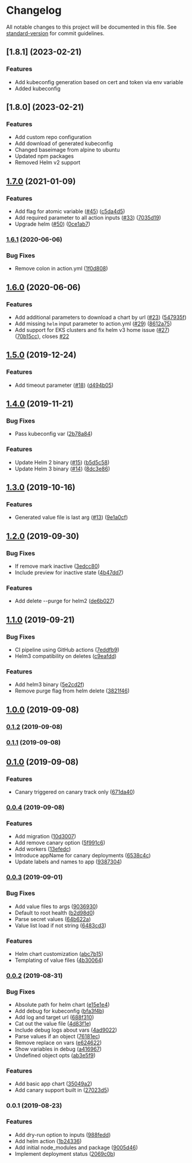 # Changelog

All notable changes to this project will be documented in this file. See [standard-version](https://github.com/conventional-changelog/standard-version) for commit guidelines.

## [1.8.1] (2023-02-21)


### Features

* Add kubeconfig generation based on cert and token via env variable
* Added kubeconfig


## [1.8.0] (2023-02-21)


### Features

* Add custom repo configuration
* Add download of generated kubeconfig 
* Changed baseimage from alpine to ubuntu
* Updated npm packages
* Removed Helm v2 support


## [1.7.0](https://github.com/deliverybot/helm/compare/v1.6.1...v1.7.0) (2021-01-09)


### Features

* Add flag for atomic variable ([#45](https://github.com/deliverybot/helm/issues/45)) ([c5da4d5](https://github.com/deliverybot/helm/commit/c5da4d5cd0cba39b959459af1da0b5e3ed9b887f))
* Add required parameter to all action inputs ([#33](https://github.com/deliverybot/helm/issues/33)) ([7035d19](https://github.com/deliverybot/helm/commit/7035d19603bf6ead15e61b8feba0f0feec9d9861))
* Upgrade helm ([#50](https://github.com/deliverybot/helm/issues/50)) ([0ce1ab7](https://github.com/deliverybot/helm/commit/0ce1ab79060b30006b1800919d61332ed279d75f))

### [1.6.1](https://github.com/deliverybot/helm/compare/v1.6.0...v1.6.1) (2020-06-06)


### Bug Fixes

* Remove colon in action.yml ([1f0d808](https://github.com/deliverybot/helm/commit/1f0d808b77f835b1547c80cdd5080a217465cefe))

## [1.6.0](https://github.com/deliverybot/helm/compare/v1.5.0...v1.6.0) (2020-06-06)


### Features

* Add additional parameters to download a chart by url ([#23](https://github.com/deliverybot/helm/issues/23)) ([547935f](https://github.com/deliverybot/helm/commit/547935f280af50b2cb7f7fcfd08c29f367433395))
* Add missing `helm` input parameter to action.yml ([#29](https://github.com/deliverybot/helm/issues/29)) ([8612a75](https://github.com/deliverybot/helm/commit/8612a75699d4ca8ea60072bb3350f4d26095ad27))
* Add support for EKS clusters and fix helm v3 home issue ([#27](https://github.com/deliverybot/helm/issues/27)) ([70b15cc](https://github.com/deliverybot/helm/commit/70b15cc0dc343686882dfb9185ff67cef9d47723)), closes [#22](https://github.com/deliverybot/helm/issues/22)

## [1.5.0](https://github.com/deliverybot/helm/compare/v1.4.0...v1.5.0) (2019-12-24)


### Features

* Add timeout parameter ([#18](https://github.com/deliverybot/helm/issues/18)) ([d494b05](https://github.com/deliverybot/helm/commit/d494b05))

## [1.4.0](https://github.com/deliverybot/helm/compare/v1.3.0...v1.4.0) (2019-11-21)


### Bug Fixes

* Pass kubeconfig var ([2b78a84](https://github.com/deliverybot/helm/commit/2b78a84))


### Features

* Update Helm 2 binary ([#15](https://github.com/deliverybot/helm/issues/15)) ([b5d5c58](https://github.com/deliverybot/helm/commit/b5d5c58))
* Update Helm 3 binary ([#14](https://github.com/deliverybot/helm/issues/14)) ([8dc3e86](https://github.com/deliverybot/helm/commit/8dc3e86))

## [1.3.0](https://github.com/deliverybot/helm/compare/v1.2.0...v1.3.0) (2019-10-16)


### Features

* Generated value file is last arg ([#13](https://github.com/deliverybot/helm/issues/13)) ([9e1a0cf](https://github.com/deliverybot/helm/commit/9e1a0cf))

## [1.2.0](https://github.com/deliverybot/helm/compare/v1.1.0...v1.2.0) (2019-09-30)


### Bug Fixes

* If remove mark inactive ([3edcc80](https://github.com/deliverybot/helm/commit/3edcc80))
* Include preview for inactive state ([4b47dd7](https://github.com/deliverybot/helm/commit/4b47dd7))


### Features

* Add delete --purge for helm2 ([de6b027](https://github.com/deliverybot/helm/commit/de6b027))

## [1.1.0](https://github.com/deliverybot/helm/compare/v1.0.0...v1.1.0) (2019-09-21)


### Bug Fixes

* CI pipeline using GitHub actions ([7eddfb9](https://github.com/deliverybot/helm/commit/7eddfb9))
* Helm3 compatibility on deletes ([c9eafdd](https://github.com/deliverybot/helm/commit/c9eafdd))


### Features

* Add helm3 binary ([5e2cd2f](https://github.com/deliverybot/helm/commit/5e2cd2f))
* Remove purge flag from helm delete ([3821f46](https://github.com/deliverybot/helm/commit/3821f46))

## [1.0.0](https://github.com/deliverybot/helm/compare/v0.1.2...v1.0.0) (2019-09-08)

### [0.1.2](https://github.com/deliverybot/helm/compare/v0.1.1...v0.1.2) (2019-09-08)

### [0.1.1](https://github.com/deliverybot/helm/compare/v0.1.0...v0.1.1) (2019-09-08)

## [0.1.0](https://github.com/deliverybot/helm/compare/v0.0.4...v0.1.0) (2019-09-08)


### Features

* Canary triggered on canary track only ([671da40](https://github.com/deliverybot/helm/commit/671da40))

### [0.0.4](https://github.com/deliverybot/helm/compare/v0.0.3...v0.0.4) (2019-09-08)


### Features

* Add migration ([10d3007](https://github.com/deliverybot/helm/commit/10d3007))
* Add remove canary option ([5f991c6](https://github.com/deliverybot/helm/commit/5f991c6))
* Add workers ([13efedc](https://github.com/deliverybot/helm/commit/13efedc))
* Introduce appName for canary deployments ([6538c4c](https://github.com/deliverybot/helm/commit/6538c4c))
* Update labels and names to app ([9387304](https://github.com/deliverybot/helm/commit/9387304))

### [0.0.3](https://github.com/deliverybot/helm/compare/v0.0.2...v0.0.3) (2019-09-01)


### Bug Fixes

* Add value files to args ([9036930](https://github.com/deliverybot/helm/commit/9036930))
* Default to root health ([b2d98d0](https://github.com/deliverybot/helm/commit/b2d98d0))
* Parse secret values ([64b622a](https://github.com/deliverybot/helm/commit/64b622a))
* Value list load if not string ([6483cd3](https://github.com/deliverybot/helm/commit/6483cd3))


### Features

* Helm chart customization ([abc7b15](https://github.com/deliverybot/helm/commit/abc7b15))
* Templating of value files ([4b30064](https://github.com/deliverybot/helm/commit/4b30064))

### [0.0.2](https://github.com/deliverybot/helm/compare/v0.0.1...v0.0.2) (2019-08-31)


### Bug Fixes

* Absolute path for helm chart ([e15e1e4](https://github.com/deliverybot/helm/commit/e15e1e4))
* Add debug for kubeconfig ([bfa3f4b](https://github.com/deliverybot/helm/commit/bfa3f4b))
* Add log and target url ([688f310](https://github.com/deliverybot/helm/commit/688f310))
* Cat out the value file ([4d83f1e](https://github.com/deliverybot/helm/commit/4d83f1e))
* Include debug logs about vars ([4ad9022](https://github.com/deliverybot/helm/commit/4ad9022))
* Parse values if an object ([76181ec](https://github.com/deliverybot/helm/commit/76181ec))
* Remove replace on vars ([e624622](https://github.com/deliverybot/helm/commit/e624622))
* Show variables in debug ([a416967](https://github.com/deliverybot/helm/commit/a416967))
* Undefined object opts ([ab3e5f9](https://github.com/deliverybot/helm/commit/ab3e5f9))


### Features

* Add basic app chart ([35049a2](https://github.com/deliverybot/helm/commit/35049a2))
* Add canary support built in ([27023d5](https://github.com/deliverybot/helm/commit/27023d5))

### 0.0.1 (2019-08-23)


### Features

* Add dry-run option to inputs ([988fedd](https://github.com/deliverybot/helm/commit/988fedd))
* Add helm action ([1b24336](https://github.com/deliverybot/helm/commit/1b24336))
* Add initial node_modules and package ([9005d46](https://github.com/deliverybot/helm/commit/9005d46))
* Implement deployment status ([2069c0b](https://github.com/deliverybot/helm/commit/2069c0b))
